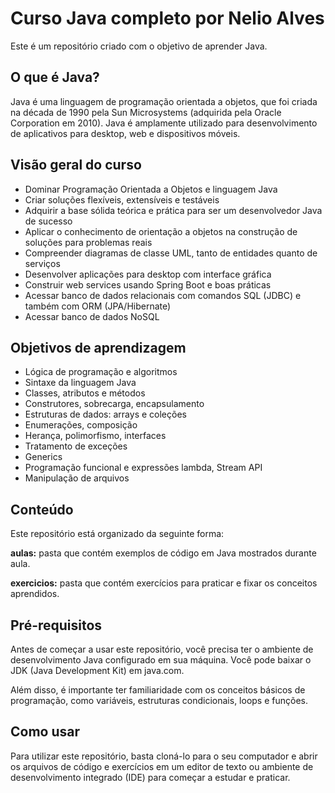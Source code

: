 # Curso Java completo por Nelio Alves
Este é um repositório criado com o objetivo de aprender Java.

## O que é Java?
Java é uma linguagem de programação orientada a objetos, que foi criada na década de 1990 pela Sun Microsystems (adquirida pela Oracle Corporation em 2010). Java é amplamente utilizado para desenvolvimento de aplicativos para desktop, web e dispositivos móveis.

## Visão geral do curso
* Dominar Programação Orientada a Objetos e linguagem Java
* Criar soluções flexíveis, extensíveis e testáveis
* Adquirir a base sólida teórica e prática para ser um desenvolvedor Java de sucesso
* Aplicar o conhecimento de orientação a objetos na construção de soluções para problemas reais
* Compreender diagramas de classe UML, tanto de entidades quanto de serviços
* Desenvolver aplicações para desktop com interface gráfica
* Construir web services usando Spring Boot e boas práticas
* Acessar banco de dados relacionais com comandos SQL (JDBC) e também com ORM (JPA/Hibernate)
* Acessar banco de dados NoSQL

## Objetivos de aprendizagem
* Lógica de programação e algoritmos
* Sintaxe da linguagem Java
* Classes, atributos e métodos
* Construtores, sobrecarga, encapsulamento
* Estruturas de dados: arrays e coleções
* Enumerações, composição
* Herança, polimorfismo, interfaces
* Tratamento de exceções
* Generics
* Programação funcional e expressões lambda, Stream API
* Manipulação de arquivos

## Conteúdo
Este repositório está organizado da seguinte forma:

<strong>aulas:</strong> pasta que contém exemplos de código em Java mostrados durante aula.

<strong>exercicios:</strong>  pasta que contém exercícios para praticar e fixar os conceitos aprendidos.

## Pré-requisitos
Antes de começar a usar este repositório, você precisa ter o ambiente de desenvolvimento Java configurado em sua máquina. Você pode baixar o JDK (Java Development Kit) em java.com.

Além disso, é importante ter familiaridade com os conceitos básicos de programação, como variáveis, estruturas condicionais, loops e funções.

## Como usar
Para utilizar este repositório, basta cloná-lo para o seu computador e abrir os arquivos de código e exercícios em um editor de texto ou ambiente de desenvolvimento integrado (IDE) para começar a estudar e praticar.
